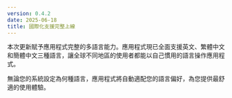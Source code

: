 ```yaml
---
version: 0.4.2
date: 2025-06-18
title: 國際化支援完整上線
---
```


本次更新賦予應用程式完整的多語言能力。應用程式現已全面支援英文、繁體中文和簡體中文三種語言，讓全球不同地區的使用者都能以自己慣用的語言操作應用程式。

無論您的系統設定為何種語言，應用程式將自動適配您的語言偏好，為您提供最舒適的使用體驗。
